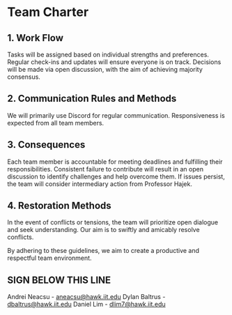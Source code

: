 # Team Charter

## 1. Work Flow

Tasks will be assigned based on individual strengths and preferences. Regular check-ins and updates will ensure everyone is on track.
Decisions will be made via open discussion, with the aim of achieving majority consensus.

## 2. Communication Rules and Methods

We will primarily use Discord for regular communication. Responsiveness is expected from all team members.

## 3. Consequences

Each team member is accountable for meeting deadlines and fulfilling their responsibilities. 
Consistent failure to contribute will result in an open discussion to identify challenges and help overcome them. 
If issues persist, the team will consider intermediary action from Professor Hajek.

## 4. Restoration Methods

In the event of conflicts or tensions, the team will prioritize open dialogue and seek understanding. 
Our aim is to swiftly and amicably resolve conflicts.

By adhering to these guidelines, we aim to create a productive and respectful team environment.

SIGN BELOW THIS LINE
---------------------

Andrei Neacsu - aneacsu@hawk.iit.edu
Dylan Baltrus - dbaltrus@hawk.iit.edu
Daniel Lim - dlim7@hawk.iit.edu
